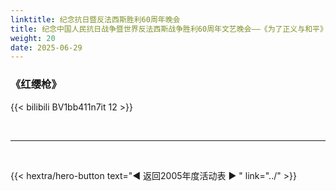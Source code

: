 ```yaml
---
linktitle: 纪念抗日暨反法西斯胜利60周年晚会
title: 纪念中国人民抗日战争暨世界反法西斯战争胜利60周年文艺晚会——《为了正义与和平》
weight: 20
date: 2025-06-29
---
```


### 《红缨枪》

{{< bilibili BV1bb411n7it 12 >}}


<br>
<hr>
<br>


{{< hextra/hero-button text="◀ 返回2005年度活动表 ▶ " link="../" >}}